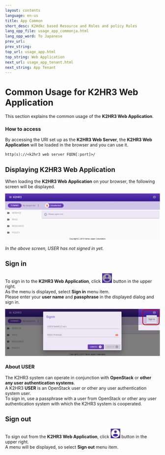 ```yaml
---
layout: contents
language: en-us
title: App Common
short_desc: K2Hdkc based Resource and Roles and policy Rules
lang_opp_file: usage_app_commonja.html
lang_opp_word: To Japanese
prev_url: 
prev_string: 
top_url: usage_app.html
top_string: Web Application
next_url: usage_app_tenant.html
next_string: App Tenant
---
```


# Common Usage for K2HR3 Web Application
This section explains the common usage of the **K2HR3 Web Application**.

### How to access
By accessing the URI set up as the **K2HR3 Web Server**, the **K2HR3 Web Application** will be loaded in the browser and you can use it.
```
http(s)://<k2hr3 web server FQDN[:port]>/
```

## Displaying K2HR3 Web Application
When loading the **K2HR3 Web Application** on your browser, the following screen will be displayed.  

![K2HR3 Usage Application - Signout](images/usage_app_signout.png)

_In the above screen, USER has not signed in yet._  

## Sign in
To sign in to the **K2HR3 Web Application**, click ![K2HR3 Signin Button](images/button_signin.png) button in the upper right.  
As the menu is displayed, select **Sign in** menu item.  
Please enter your **user name** and **passphrase** in the displayed dialog and sign in.  

![K2HR3 Usage Application - Signin](images/usage_app_signin.png)

### About USER
The K2HR3 system can operate in conjunction with **OpenStack** or **other any user authentication systems**.  
A K2HR3 **USER** is an OpenStack user or other any user authentication system user.  
To sign in, use a passphrase with a user from OpenStack or other any user authentication system with which the K2HR3 system is cooperated.

## Sign out
To sign out from the **K2HR3 Web Application**, click ![K2HR3 Signin Button](images/button_signout.png) button in the upper right.  
A menu will be displayed, so select **Sign out** menu item.

